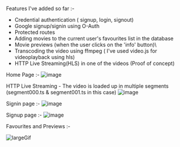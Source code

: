 Features I've added so far :-
* Credential authentication ( signup, login, signout)
* Google signup/signin using O-Auth
* Protected routes
* Adding movies to the current user's favourites list in the database
* Movie previews (when the user clicks on the 'info' button)\
* Transcoding the video using ffmpeg ( I've used video.js for videoplayback using hls)
* HTTP Live Streaming(HLS) in one of the videos (Proof of concept)

Home Page :-
![image](https://github.com/user-attachments/assets/abaf6b54-5fd3-4906-8033-041f05ad5db7)


HTTP Live Streaming - The video is loaded up in multiple segments (segment000.ts & segment001.ts in this case)
![image](https://github.com/user-attachments/assets/17d32ed7-ec97-44a5-a16d-3549e1029e76)

Signin page :-
![image](https://github.com/user-attachments/assets/7c1e4adf-b808-47f5-90df-ffe1df368aea)

Signup page :-
![image](https://github.com/user-attachments/assets/346b3669-68a2-4361-9585-057269f35304)

Favourites and Previews :-

![largeGif](https://github.com/user-attachments/assets/57179197-41b8-4dc7-b438-6adca175653f)


